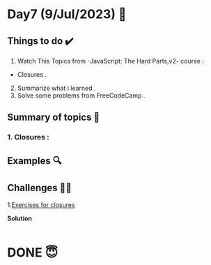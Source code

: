 #  Day7 (9/Jul/2023) 🚀

## Things to do ✔️

1. Watch This Topics from -JavaScript: The Hard Parts,v2- course :

 - Closures .
   
2. Summarize what i learned .   
3. Solve some problems from FreeCodeCamp .
  

## Summary of topics 📝

### 1. Closures :
 

## Examples 🔍

## Challenges 💪🏽

1.[Exercises for closures]([codecamp.org/learn/javascript-algorithms-and-data-structures/functional-programming/use-higher-order-functions-map-filter-or-reduce-to-solve-a-complex-problem](https://github.com/orjwan-alrajaby/gsg-expressjs-backend-training-2023/blob/main/learning-sprint-1/week2-day2-tasks/tasks.md)https://github.com/orjwan-alrajaby/gsg-expressjs-backend-training-2023/blob/main/learning-sprint-1/week2-day2-tasks/tasks.md)

**Solution**

```
```




# DONE 😇

